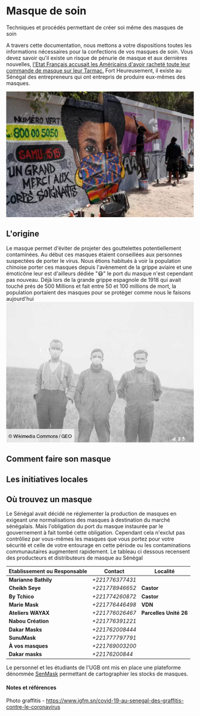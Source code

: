 # Masque de soin
Techniques et procédés permettant de créer soi même des masques de soin

A travers cette documentation, nous mettons a votre dispositions toutes les informations nécessaires pour la confections de vos masques de soin. Vous devez savoir qu'il existe un risque de pénurie de masque et aux dernières nouvelles, [l'Etat Français accusait les Américains d'avoir racheté toute leur commande de masque sur leur Tarmac.](https://www.liberation.fr/france/2020/04/01/une-commande-francaise-de-masques-detournee-vers-les-etats-unis-sur-un-tarmac-chinois_1783805)
Fort Heureusement, il existe au Sénégal des entrepreneurs qui ont entrepris de produire eux-mêmes des masques.

![Boucles d’oreilles, masque coloré ajusté sur la bouche et les yeux, Madzoo et ses coéquipiers](Ressources/images/graffitis_masque_colore_ajuste_sur_la_bouche_et_les_yeux-Madzoo.jpg)


## L'origine
Le masque permet d'éviter de projeter des gouttelettes potentiellement contaminées. Au début ces masques étaient conseillées aux personnes suspectées de porter le virus. Nous étions habitués à voir la population chinoise porter ces masques depuis l'avènement de la grippe aviaire et une émoticône leur est d'ailleurs dédiée ":mask:"
le port du masque n'est cependant pas nouveau. Déjà lors de la grande grippe espagnole de 1918 qui avait touché prés de 500 Millions et fait entre 50 et 100 millions de mort, la population portaient des masques pour se protéger comme nous le faisons aujourd'hui
 ![des jeunes portant un masque lors de la grippe espagnole](https://github.com/OpenCOVID19-Senegal/Masque-de-soin-Faites-Le-Vous-Meme/blob/master/Ressources/images/picture.jpg)
## Comment faire son masque

## Les initiatives locales

## Où trouvez un masque
Le Sénégal avait décidé ne réglementer la production de masques en exigeant une normalisations des masques à destination du marché sénégalais. Mais l'obligation du port du masque instaurée par le gouvernement à fait tombé cette obligation. Cependant cela n'exclut pas contrôliez par vous-mêmes les masques que vous portez pour votre sécurité et celle de votre entourage en cette période ou les contaminations communautaires augmentent rapidement. 
Le tableau ci dessous recensent des producteurs et distributeurs de masque au Sénégal 

|**Etablissement ou Responsable**|**Contact**|**Localité**|
|--|--|--|
| **Marianne Bathily** | *+221776377431* |  |
|**Cheikh Seye**|*+221778946652*|**Castor**|
|**By Tchico**|*+221774260872*|**Castor**|
|**Marie Mask**|*+221776446498*|**VDN**|
|**Ateliers WAYAX**|*+221776026467*|**Parcelles Unité 26**
|**Nabou Création**|*+221776391221*|
|**Dakar Masks**|*+221762008444*|
|**SunuMask**|*+221777797791*|
|**À vos masques**|*+221769003200*|
|**Dakar masks**|*+22176200844*|

Le personnel et les étudiants de l'UGB ont mis en place une plateforme dénommée [SenMask](http://senmask221.sn/index.php/welcome) permettant de cartographier les stocks de masques.
#### Notes et références

Photo graffitis - https://www.igfm.sn/covid-19-au-senegal-des-graffitis-contre-le-coronavirus
